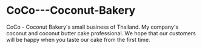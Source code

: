 # CoCo---Coconut-Bakery
CoCo - Coconut Bakery's small business of Thailand. My company's coconut and coconut butter cake professional. We hope that our customers will be happy when you taste our cake from the first time.
